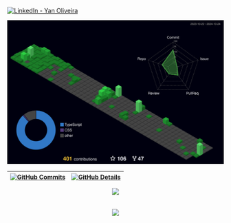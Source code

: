 <a href="https://www.linkedin.com/in/yloliveira/" target="_blank">![LinkedIn - Yan Oliveira](https://img.shields.io/badge/LinkedIn-blue?style=flat&logo=linkedin&labelColor=blue)</a>

![Status](./profile-3d-contrib/profile-night-green.svg)

| [![GitHub Commits](http://github-profile-summary-cards.vercel.app/api/cards/productive-time?username=yloliveira&theme=dark&utcOffset=-3)](https://github.com/vn7n24fzkq/github-profile-summary-cards) | [![GitHub Details](http://github-profile-summary-cards.vercel.app/api/cards/profile-details?username=yloliveira&theme=dark)](https://github.com/vn7n24fzkq/github-profile-summary-cards) |
| ----------------------------------------------------------------------------------------------------------------------------------------------------------------------------------------------------- | ---------------------------------------------------------------------------------------------------------------------------------------------------------------------------------------- |

  <div align="center" >
<a href="https://skillicons.dev"   >
  <img src="https://skillicons.dev/icons?i=javascript,typescript,php,go,swift,java,py,dotnet,css,html,react,nextjs,nodejs,jquery,laravel,redux,express,jest,cypress,styledcomponents,tailwind,bootstrap,graphql,mongodb,postgres,firebase,prisma,redis,sqlite,sequelize,git,docker,aws,githubactions,kubernetes" />
</a>
  <br />

  </div>

##

   <div align="center" >
     <img src="https://github-profile-trophy.vercel.app/?username=yloliveira&row=1&column=6&theme=dracula&margin-w=15&margin-h=15"/>
  </div>

